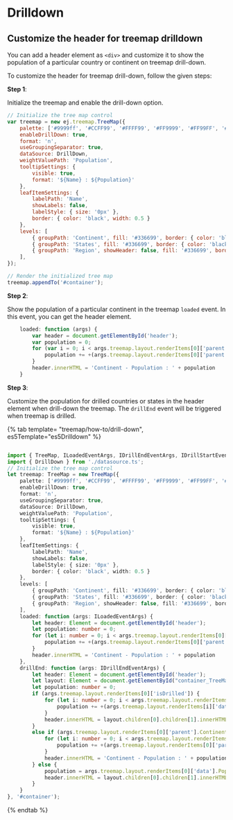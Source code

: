 # Drilldown

## Customize the header for treemap drilldown

You can add a header element as `<div>` and customize it to show the population of a particular country or continent on treemap drill-down.

To customize the header for treemap drill-down, follow the given steps:

**Step 1**:

<!-- markdownlint-disable MD031 -->
Initialize the treemap and enable the drill-down option.

```javascript
// Initialize the tree map control
var treemap = new ej.treemap.TreeMap({
    palette: ['#9999ff', '#CCFF99', '#FFFF99', '#FF9999', '#FF99FF', '#FFCC66'],
    enableDrillDown: true,
    format: 'n',
    useGroupingSeparator: true,
    dataSource: DrillDown,
    weightValuePath: 'Population',
    tooltipSettings: {
        visible: true,
        format: '${Name} : ${Population}'
    },
    leafItemSettings: {
        labelPath: 'Name',
        showLabels: false,
        labelStyle: { size: '0px' },
        border: { color: 'black', width: 0.5 }
    },
    levels: [
        { groupPath: 'Continent', fill: '#336699', border: { color: 'black', width: 0.5 } },
        { groupPath: 'States', fill: '#336699', border: { color: 'black', width: 0.5 } },
        { groupPath: 'Region', showHeader: false, fill: '#336699', border: { color: 'black', width: 0.5 } },
    ],
});

// Render the initialized tree map
treemap.appendTo('#container');
```

**Step 2**:

Show the population of a particular continent in the treemap `loaded` event. In this event, you can get the header element.

```javascript
    loaded: function (args) {
        var header = document.getElementById('header');
        var population = 0;
        for (var i = 0; i < args.treemap.layout.renderItems[0]['parent'].Continent.length; i++) {
            population += +(args.treemap.layout.renderItems[0]['parent'].Continent[i]['data'].Population);
        }
        header.innerHTML = 'Continent - Population : ' + population
    }
```

**Step 3**:

Customize the population for drilled countries or states in the header element when drill-down the treemap. The `drillEnd` event will be triggered when treemap is drilled.

{% tab template= "treemap/how-to/drill-down", es5Template="es5Drilldown" %}

```typescript

import { TreeMap, ILoadedEventArgs, IDrillEndEventArgs, IDrillStartEventArgs } from '@syncfusion/ej2-treemap';
import { DrillDown } from './datasource.ts';
// Initialize the tree map control
let treemap: TreeMap = new TreeMap({
    palette: ['#9999ff', '#CCFF99', '#FFFF99', '#FF9999', '#FF99FF', '#FFCC66'],
    enableDrillDown: true,
    format: 'n',
    useGroupingSeparator: true,
    dataSource: DrillDown,
    weightValuePath: 'Population',
    tooltipSettings: {
        visible: true,
        format: '${Name} : ${Population}'
    },
    leafItemSettings: {
        labelPath: 'Name',
        showLabels: false,
        labelStyle: { size: '0px' },
        border: { color: 'black', width: 0.5 }
    },
    levels: [
        { groupPath: 'Continent', fill: '#336699', border: { color: 'black', width: 0.5 } },
        { groupPath: 'States', fill: '#336699', border: { color: 'black', width: 0.5 } },
        { groupPath: 'Region', showHeader: false, fill: '#336699', border: { color: 'black', width: 0.5 } },
    ],
    loaded: function (args: ILoadedEventArgs) {
        let header: Element = document.getElementById('header');
        let population: number = 0;
        for (let i: number = 0; i < args.treemap.layout.renderItems[0]['parent'].Continent.length; i++) {
            population += +(args.treemap.layout.renderItems[0]['parent'].Continent[i]['data'].Population);
        }
        header.innerHTML = 'Continent - Population : ' + population
    },
    drillEnd: function (args: IDrillEndEventArgs) {
        let header: Element = document.getElementById('header');
        let layout: Element = document.getElementById("container_TreeMap_Squarified_Layout");
        let population: number = 0;
        if (args.treemap.layout.renderItems[0]['isDrilled']) {
            for (let i: number = 0; i < args.treemap.layout.renderItems.length; i++) {
                population += +(args.treemap.layout.renderItems[i]['data'].Population);
            }
            header.innerHTML = layout.children[0].children[1].innerHTML.split(']')[1] + ' - ' + population;
        }
        else if (args.treemap.layout.renderItems[0]['parent'].Continent) {
            for (let i: number = 0; i < args.treemap.layout.renderItems[0]['parent'].Continent.length; i++) {
                population += +(args.treemap.layout.renderItems[0]['parent'].Continent[i]['data'].Population);
            }
            header.innerHTML = 'Continent - Population : ' + population;
        } else {
            population = args.treemap.layout.renderItems[0]['data'].Population;
            header.innerHTML = layout.children[0].children[1].innerHTML.split(']')[1] + ' - Population : ' + population;
        }
    }
}, '#container');
```

{% endtab %}